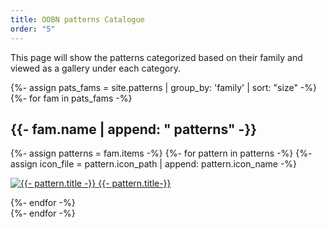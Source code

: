 ```yaml
---
title: OOBN patterns Catalogue
order: "5"
---
```




This page will show the patterns categorized based on their family and viewed as a gallery under each category.

<!-- <h3 class="gallery-header crimson">Patterns Catalogue</h3> -->
<div class="gallery container">
  {%- assign pats_fams = site.patterns | group_by: 'family' | sort: "size" -%}
  {%- for fam in pats_fams -%}
    <div class="gallery category">
      <h2>{{- fam.name | append: " patterns" -}}</h2>
      <div class="gallery item">
        {%- assign patterns = fam.items -%}
        {%- for pattern in patterns -%}
          {%- assign icon_file = pattern.icon_path | append: pattern.icon_name -%}
          <p><a href="{{- pattern.url | relative_url -}}"><img class="p_icon" src="{{- icon_file | relative_url -}}" alt="{{- pattern.title -}}">
          <span class="gallery_item_title">{{- pattern.title-}}</span></a></p>
        {%- endfor -%}
      </div>
    </div>
  {%- endfor -%}
</div>
